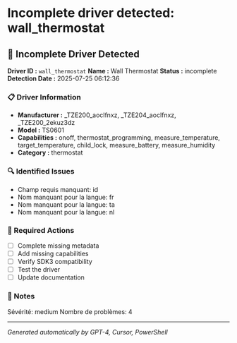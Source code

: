 # Incomplete driver detected: wall_thermostat

## 🚨 Incomplete Driver Detected

**Driver ID :** `wall_thermostat`
**Name :** Wall Thermostat
**Status :** incomplete
**Detection Date :** 2025-07-25 06:12:36

### 📋 Driver Information
- **Manufacturer :** _TZE200_aoclfnxz, _TZE204_aoclfnxz, _TZE200_2ekuz3dz
- **Model :** TS0601
- **Capabilities :** onoff, thermostat_programming, measure_temperature, target_temperature, child_lock, measure_battery, measure_humidity
- **Category :** thermostat

### 🔍 Identified Issues
- Champ requis manquant: id
- Nom manquant pour la langue: fr
- Nom manquant pour la langue: ta
- Nom manquant pour la langue: nl

### 🎯 Required Actions
- [ ] Complete missing metadata
- [ ] Add missing capabilities
- [ ] Verify SDK3 compatibility
- [ ] Test the driver
- [ ] Update documentation

### 📝 Notes
Sévérité: medium
Nombre de problèmes: 4

---
*Generated automatically by GPT-4, Cursor, PowerShell*


